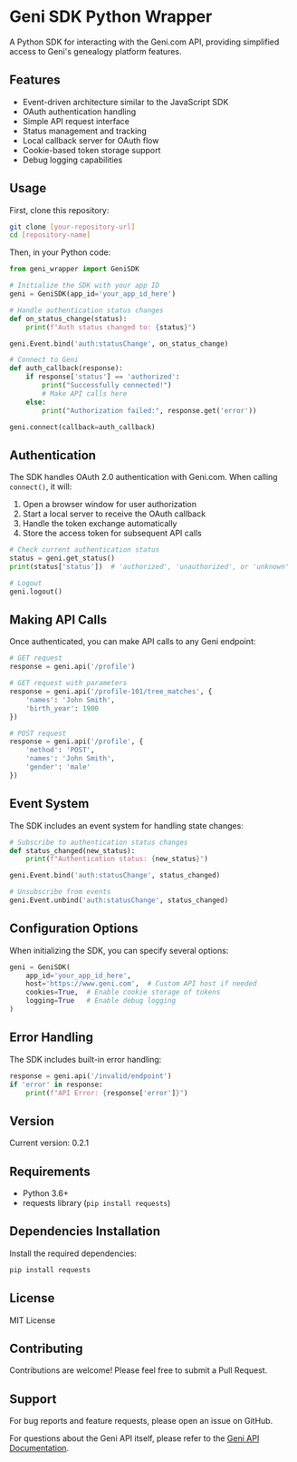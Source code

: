 # Geni SDK Python Wrapper

A Python SDK for interacting with the Geni.com API, providing simplified access to Geni's genealogy platform features.

## Features

- Event-driven architecture similar to the JavaScript SDK
- OAuth authentication handling
- Simple API request interface
- Status management and tracking
- Local callback server for OAuth flow
- Cookie-based token storage support
- Debug logging capabilities

## Usage

First, clone this repository:

```bash
git clone [your-repository-url]
cd [repository-name]
```

Then, in your Python code:

```python
from geni_wrapper import GeniSDK

# Initialize the SDK with your app ID
geni = GeniSDK(app_id='your_app_id_here')

# Handle authentication status changes
def on_status_change(status):
    print(f"Auth status changed to: {status}")

geni.Event.bind('auth:statusChange', on_status_change)

# Connect to Geni
def auth_callback(response):
    if response['status'] == 'authorized':
        print("Successfully connected!")
        # Make API calls here
    else:
        print("Authorization failed:", response.get('error'))

geni.connect(callback=auth_callback)
```

## Authentication

The SDK handles OAuth 2.0 authentication with Geni.com. When calling `connect()`, it will:

1. Open a browser window for user authorization
2. Start a local server to receive the OAuth callback
3. Handle the token exchange automatically
4. Store the access token for subsequent API calls

```python
# Check current authentication status
status = geni.get_status()
print(status['status'])  # 'authorized', 'unauthorized', or 'unknown'

# Logout
geni.logout()
```

## Making API Calls

Once authenticated, you can make API calls to any Geni endpoint:

```python
# GET request
response = geni.api('/profile')

# GET request with parameters
response = geni.api('/profile-101/tree_matches', {
    'names': 'John Smith',
    'birth_year': 1900
})

# POST request
response = geni.api('/profile', {
    'method': 'POST',
    'names': 'John Smith',
    'gender': 'male'
})
```

## Event System

The SDK includes an event system for handling state changes:

```python
# Subscribe to authentication status changes
def status_changed(new_status):
    print(f"Authentication status: {new_status}")

geni.Event.bind('auth:statusChange', status_changed)

# Unsubscribe from events
geni.Event.unbind('auth:statusChange', status_changed)
```

## Configuration Options

When initializing the SDK, you can specify several options:

```python
geni = GeniSDK(
    app_id='your_app_id_here',
    host='https://www.geni.com',  # Custom API host if needed
    cookies=True,  # Enable cookie storage of tokens
    logging=True   # Enable debug logging
)
```

## Error Handling

The SDK includes built-in error handling:

```python
response = geni.api('/invalid/endpoint')
if 'error' in response:
    print(f"API Error: {response['error']}")
```

## Version

Current version: 0.2.1

## Requirements

- Python 3.6+
- requests library (`pip install requests`)

## Dependencies Installation

Install the required dependencies:

```bash
pip install requests
```

## License

MIT License

## Contributing

Contributions are welcome! Please feel free to submit a Pull Request.

## Support

For bug reports and feature requests, please open an issue on GitHub.

For questions about the Geni API itself, please refer to the [Geni API Documentation](https://www.geni.com/platform/developer).